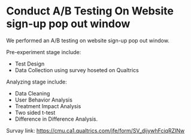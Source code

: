 # Conduct A/B Testing On Website sign-up pop out window
We performed an A/B testing on website sign-up pop out window.

Pre-experiment stage include: 
- Test Design
-  Data Collection using survey hoseted on Qualtrics

Analyzing stage include:
- Data Cleaning
- User Behavior Analysis
- Treatment Impact Analysis
- Two sided t-test
- Difference in Difference Analysis.

Survay link: https://cmu.ca1.qualtrics.com/jfe/form/SV_dijywhFciqRZINw
